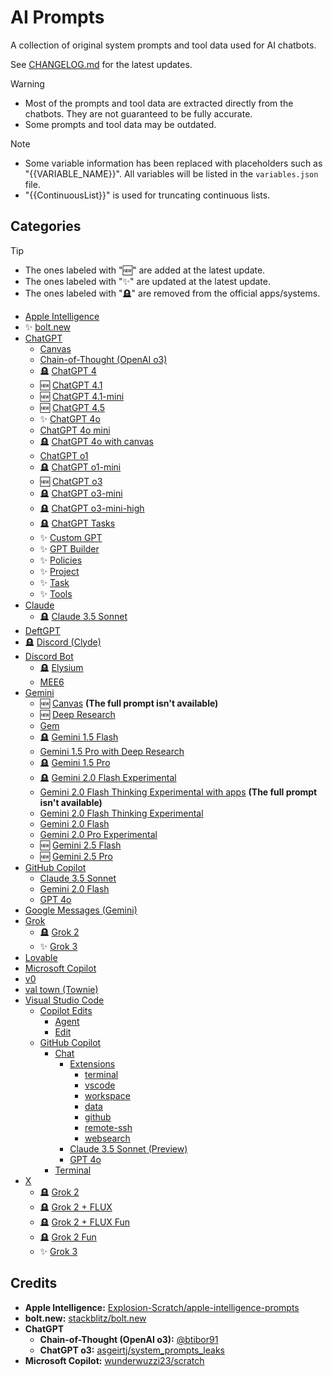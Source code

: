 # AI Prompts

A collection of original system prompts and tool data used for AI chatbots.

See [CHANGELOG.md](CHANGELOG.md) for the latest updates.

> [!WARNING]
> - Most of the prompts and tool data are extracted directly from the chatbots. They are not guaranteed to be fully accurate.
> - Some prompts and tool data may be outdated.

> [!NOTE]
> - Some variable information has been replaced with placeholders such as "{{VARIABLE_NAME}}". All variables will be listed in the `variables.json` file.
> - "{{ContinuousList}}" is used for truncating continuous lists.

## Categories

> [!TIP]
> - The ones labeled with "🆕" are added at the latest update.
> - The ones labeled with "✨" are updated at the latest update.
> - The ones labeled with "🪦" are removed from the official apps/systems.

- [Apple Intelligence](https://github.com/Tolga1452/ai-prompts/tree/main/Apple%20Intelligence)
- ✨ [bolt.new](https://github.com/Tolga1452/ai-prompts/tree/main/bolt.new)
- [ChatGPT](https://github.com/Tolga1452/ai-prompts/tree/main/ChatGPT)
  - [Canvas](https://github.com/Tolga1452/ai-prompts/tree/main/ChatGPT/Canvas)
  - [Chain-of-Thought (OpenAI o3)](https://github.com/Tolga1452/ai-prompts/tree/main/ChatGPT/Chain-of-Thought/OpenAI%20o3)
  - 🪦 [ChatGPT 4](https://github.com/Tolga1452/ai-prompts/tree/main/ChatGPT/ChatGPT%204)
  - 🆕 [ChatGPT 4.1](https://github.com/Tolga1452/ai-prompts/tree/main/ChatGPT/ChatGPT%204.1)
  - 🆕 [ChatGPT 4.1-mini](https://github.com/Tolga1452/ai-prompts/tree/main/ChatGPT/ChatGPT%204.1-mini)
  - 🆕 [ChatGPT 4.5](https://github.com/Tolga1452/ai-prompts/tree/main/ChatGPT/ChatGPT%204.5)
  - ✨ [ChatGPT 4o](https://github.com/Tolga1452/ai-prompts/tree/main/ChatGPT/ChatGPT%204o)
  - [ChatGPT 4o mini](https://github.com/Tolga1452/ai-prompts/tree/main/ChatGPT/ChatGPT%204o%20mini)
  - 🪦 [ChatGPT 4o with canvas](https://github.com/Tolga1452/ai-prompts/tree/main/ChatGPT/ChatGPT%204o%20with%20canvas)
  - [ChatGPT o1](https://github.com/Tolga1452/ai-prompts/tree/main/ChatGPT/ChatGPT%20o1)
  - 🪦 [ChatGPT o1-mini](https://github.com/Tolga1452/ai-prompts/tree/main/ChatGPT/ChatGPT%20o1-mini)
  - 🆕 [ChatGPT o3](https://github.com/Tolga1452/ai-prompts/tree/main/ChatGPT/ChatGPT%20o3)
  - 🪦 [ChatGPT o3-mini](https://github.com/Tolga1452/ai-prompts/tree/main/ChatGPT/ChatGPT%20o3-mini)
  - 🪦 [ChatGPT o3-mini-high](https://github.com/Tolga1452/ai-prompts/tree/main/ChatGPT/ChatGPT%20o3-mini-high)
  - 🪦 [ChatGPT Tasks](https://github.com/Tolga1452/ai-prompts/tree/main/ChatGPT/ChatGPT%20Tasks)
  - ✨ [Custom GPT](https://github.com/Tolga1452/ai-prompts/tree/main/ChatGPT/Custom%20GPT)
  - ✨ [GPT Builder](https://github.com/Tolga1452/ai-prompts/tree/main/ChatGPT/GPT%20Builder)
  - ✨ [Policies](https://github.com/Tolga1452/ai-prompts/tree/main/ChatGPT/Policies)
  - ✨ [Project](https://github.com/Tolga1452/ai-prompts/tree/main/ChatGPT/Project)
  - ✨ [Task](https://github.com/Tolga1452/ai-prompts/tree/main/ChatGPT/Task)
  - ✨ [Tools](https://github.com/Tolga1452/ai-prompts/tree/main/ChatGPT/Tools)
- [Claude](https://github.com/Tolga1452/ai-prompts/tree/main/Claude)
  - 🪦 [Claude 3.5 Sonnet](https://github.com/Tolga1452/ai-prompts/tree/main/Claude/Claude%203.5%20Sonnet)
- [DeftGPT](https://github.com/Tolga1452/ai-prompts/tree/main/DeftGPT)
- 🪦 [Discord (Clyde)](https://github.com/Tolga1452/ai-prompts/tree/main/Discord/Clyde.txt)
- [Discord Bot](https://github.com/Tolga1452/ai-prompts/tree/main/Discord%20Bot)
  - 🪦 [Elysium](https://github.com/Tolga1452/ai-prompts/tree/main/Discord%20Bot/Elysium.txt)
  - [MEE6](https://github.com/Tolga1452/ai-prompts/tree/main/Discord%20Bot/MEE6.txt)
- [Gemini](https://github.com/Tolga1452/ai-prompts/tree/main/Gemini)
  - 🆕 [Canvas](https://github.com/Tolga1452/ai-prompts/tree/main/Gemini/Canvas.txt) **(The full prompt isn't available)**
  - 🆕 [Deep Research](https://github.com/Tolga1452/ai-prompts/tree/main/Gemini/Deep%20Research.txt)
  - [Gem](https://github.com/Tolga1452/ai-prompts/tree/main/Gemini/Gem.txt)
  - 🪦 [Gemini 1.5 Flash](https://github.com/Tolga1452/ai-prompts/tree/main/Gemini/Gemini%201.5%20Flash.txt)
  - [Gemini 1.5 Pro with Deep Research](https://github.com/Tolga1452/ai-prompts/tree/main/Gemini/Gemini%201.5%20Pro%20with%20Deep%20Research.txt)
  - 🪦 [Gemini 1.5 Pro](https://github.com/Tolga1452/ai-prompts/tree/main/Gemini/Gemini%201.5%20Pro.txt)
  - 🪦 [Gemini 2.0 Flash Experimental](https://github.com/Tolga1452/ai-prompts/tree/main/Gemini/Gemini%202.0%20Flash%20Experimental.txt)
  - [Gemini 2.0 Flash Thinking Experimental with apps](https://github.com/Tolga1452/ai-prompts/tree/main/Gemini/Gemini%202.0%20Flash%20Thinking%20Experimental%20with%20apps.txt) **(The full prompt isn't available)**
  - [Gemini 2.0 Flash Thinking Experimental](https://github.com/Tolga1452/ai-prompts/tree/main/Gemini/Gemini%202.0%20Flash%20Thinking%20Experimental.txt)
  - [Gemini 2.0 Flash](https://github.com/Tolga1452/ai-prompts/tree/main/Gemini/Gemini%202.0%20Flash.txt)
  - [Gemini 2.0 Pro Experimental](https://github.com/Tolga1452/ai-prompts/tree/main/Gemini/Gemini%202.0%20Pro%20Experimental.txt)
  - 🆕 [Gemini 2.5 Flash](https://github.com/Tolga1452/ai-prompts/tree/main/Gemini/Gemini%202.5%20Flash.txt)
  - 🆕 [Gemini 2.5 Pro](https://github.com/Tolga1452/ai-prompts/tree/main/Gemini/Gemini%202.5%20Pro.txt)
- [GitHub Copilot](https://github.com/Tolga1452/ai-prompts/tree/main/GitHub/Copilot)
  - [Claude 3.5 Sonnet](https://github.com/Tolga1452/ai-prompts/tree/main/GitHub/Copilot/Claude%203.5%20Sonnet)
  - [Gemini 2.0 Flash](https://github.com/Tolga1452/ai-prompts/tree/main/GitHub/Copilot/Gemini%202.0%20Flash)
  - [GPT 4o](https://github.com/Tolga1452/ai-prompts/tree/main/GitHub/Copilot/GPT%204o)
- [Google Messages (Gemini)](https://github.com/Tolga1452/ai-prompts/tree/main/Google%20Messages/Gemini.txt)
- [Grok](https://github.com/Tolga1452/ai-prompts/tree/main/Grok)
  - 🪦 [Grok 2](https://github.com/Tolga1452/ai-prompts/tree/main/Grok/Grok%202)
  - ✨ [Grok 3](https://github.com/Tolga1452/ai-prompts/tree/main/Grok/Grok%203)
- [Lovable](https://github.com/Tolga1452/ai-prompts/tree/main/Lovable)
- [Microsoft Copilot](https://github.com/Tolga1452/ai-prompts/tree/main/Microsoft%20Copilot)
- [v0](https://github.com/Tolga1452/ai-prompts/tree/main/v0)
- [val town (Townie)](https://github.com/Tolga1452/ai-prompts/tree/main/val%20town/Townie)
- [Visual Studio Code](https://github.com/Tolga1452/ai-prompts/tree/main/Visual%20Studio%20Code)
  - [Copilot Edits](https://github.com/Tolga1452/ai-prompts/tree/main/Visual%20Studio%20Code/Copilot%20Edits)
    - [Agent](https://github.com/Tolga1452/ai-prompts/tree/main/Visual%20Studio%20Code/Copilot%20Edits/Agent)
    - [Edit](https://github.com/Tolga1452/ai-prompts/tree/main/Visual%20Studio%20Code/Copilot%20Edits/Edit.txt)
  - [GitHub Copilot](https://github.com/Tolga1452/ai-prompts/tree/main/Visual%20Studio%20Code/GitHub%20Copilot)
    - [Chat](https://github.com/Tolga1452/ai-prompts/tree/main/Visual%20Studio%20Code/GitHub%20Copilot/Chat)
      - [Extensions](https://github.com/Tolga1452/ai-prompts/tree/main/Visual%20Studio%20Code/GitHub%20Copilot/Chat/Extensions)
        - [terminal](https://github.com/Tolga1452/ai-prompts/tree/main/Visual%20Studio%20Code/GitHub%20Copilot/Chat/Extensions/terminal)
        - [vscode](https://github.com/Tolga1452/ai-prompts/tree/main/Visual%20Studio%20Code/GitHub%20Copilot/Chat/Extensions/vscode)
        - [workspace](https://github.com/Tolga1452/ai-prompts/tree/main/Visual%20Studio%20Code/GitHub%20Copilot/Chat/Extensions/workspace)
        - [data](https://github.com/Tolga1452/ai-prompts/tree/main/Visual%20Studio%20Code/GitHub%20Copilot/Chat/Extensions/data.txt)
        - [github](https://github.com/Tolga1452/ai-prompts/tree/main/Visual%20Studio%20Code/GitHub%20Copilot/Chat/Extensions/github.txt)
        - [remote-ssh](https://github.com/Tolga1452/ai-prompts/tree/main/Visual%20Studio%20Code/GitHub%20Copilot/Chat/Extensions/remote-ssh.txt)
        - [websearch](https://github.com/Tolga1452/ai-prompts/tree/main/Visual%20Studio%20Code/GitHub%20Copilot/Chat/Extensions/websearch.txt)
      - [Claude 3.5 Sonnet (Preview)](https://github.com/Tolga1452/ai-prompts/tree/main/Visual%20Studio%20Code/GitHub%20Copilot/Chat/Claude%203.5%20Sonnet%20(Preview).txt)
      - [GPT 4o](https://github.com/Tolga1452/ai-prompts/tree/main/Visual%20Studio%20Code/GitHub%20Copilot/Chat/GPT%204o.txt)
    - [Terminal](https://github.com/Tolga1452/ai-prompts/tree/main/Visual%20Studio%20Code/GitHub%20Copilot/Chat)
- [X](https://github.com/Tolga1452/ai-prompts/tree/main/X)
  - 🪦 [Grok 2](https://github.com/Tolga1452/ai-prompts/tree/main/X/Grok%202)
  - 🪦 [Grok 2 + FLUX](https://github.com/Tolga1452/ai-prompts/tree/main/X/Grok%202%20+%20FLUX)
  - 🪦 [Grok 2 + FLUX Fun](https://github.com/Tolga1452/ai-prompts/tree/main/X/Grok%202%20+%20FLUX%20Fun)
  - 🪦 [Grok 2 Fun](https://github.com/Tolga1452/ai-prompts/tree/main/X/Grok%202%20Fun)
  - ✨ [Grok 3](https://github.com/Tolga1452/ai-prompts/tree/main/X/Grok%203)

## Credits

- **Apple Intelligence:** [Explosion-Scratch/apple-intelligence-prompts](https://github.com/Explosion-Scratch/apple-intelligence-prompts)
- **bolt.new:** [stackblitz/bolt.new](https://github.com/stackblitz/bolt.new)
- **ChatGPT**
  - **Chain-of-Thought (OpenAI o3):** [@btibor91](https://x.com/btibor91/status/1887762005181763888)
  - **ChatGPT o3:** [asgeirtj/system_prompts_leaks](https://github.com/asgeirtj/system_prompts_leaks)
- **Microsoft Copilot:** [wunderwuzzi23/scratch](https://github.com/wunderwuzzi23/scratch)
